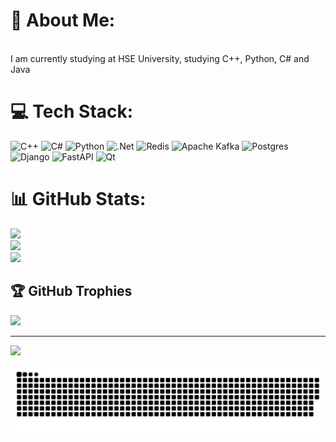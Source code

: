 # 💫 About Me:
<br>I am currently studying at HSE University, studying C++, Python, C# and Java


# 💻 Tech Stack:
![C++](https://img.shields.io/badge/c++-%2300599C.svg?style=for-the-badge&logo=c%2B%2B&logoColor=white) ![C#](https://img.shields.io/badge/c%23-%23239120.svg?style=for-the-badge&logo=csharp&logoColor=white) ![Python](https://img.shields.io/badge/python-3670A0?style=for-the-badge&logo=python&logoColor=ffdd54) ![.Net](https://img.shields.io/badge/.NET-5C2D91?style=for-the-badge&logo=.net&logoColor=white) ![Redis](https://img.shields.io/badge/redis-%23DD0031.svg?style=for-the-badge&logo=redis&logoColor=white) ![Apache Kafka](https://img.shields.io/badge/Apache%20Kafka-000?style=for-the-badge&logo=apachekafka) ![Postgres](https://img.shields.io/badge/postgres-%23316192.svg?style=for-the-badge&logo=postgresql&logoColor=white) ![Django](https://img.shields.io/badge/django-%23092E20.svg?style=for-the-badge&logo=django&logoColor=white) ![FastAPI](https://img.shields.io/badge/FastAPI-005571?style=for-the-badge&logo=fastapi) ![Qt](https://img.shields.io/badge/Qt-%23217346.svg?style=for-the-badge&logo=Qt&logoColor=white)
# 📊 GitHub Stats:
![](https://github-readme-stats.vercel.app/api?username=satlykovs&theme=dark&hide_border=false&include_all_commits=false&count_private=false)<br/>
![](https://nirzak-streak-stats.vercel.app/?user=satlykovs&theme=dark&hide_border=false)<br/>
![](https://github-readme-stats.vercel.app/api/top-langs/?username=satlykovs&theme=dark&hide_border=false&include_all_commits=false&count_private=false&layout=compact)

## 🏆 GitHub Trophies
![](https://github-profile-trophy.vercel.app/?username=satlykovs&theme=radical&no-frame=false&no-bg=true&margin-w=4)

---
[![](https://visitcount.itsvg.in/api?id=satlykovs&icon=0&color=0)](https://visitcount.itsvg.in)

<picture>
  <source media="(prefers-color-scheme: dark)" srcset="https://raw.githubusercontent.com/Satlykovs/Satlykovs/output/github-snake-dark.svg" />
  <source media="(prefers-color-scheme: light)" srcset="https://raw.githubusercontent.com/Satlykovs/Satlykovs/output/github-snake.svg" />
  <img alt="github-snake" src="https://raw.githubusercontent.com/Satlykovs/Satlykovs/output/github-snake.svg" />
</picture>